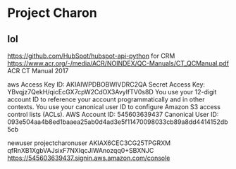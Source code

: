 # Project Charon
## lol



https://github.com/HubSpot/hubspot-api-python for CRM
https://www.acr.org/-/media/ACR/NOINDEX/QC-Manuals/CT_QCManual.pdf ACR CT Manual 2017

aws 
Access Key ID:
AKIAIWPDBOBWIVDRC2QA
Secret Access Key:
YBvqjz7QekH/qicEcGX7cpW2CdOX3AvyIfTV0s8D
You use your 12-digit account ID to reference your account programmatically and in other contexts. You use your canonical user ID to configure Amazon S3 access control lists (ACLs).
AWS Account ID: 545603639437
Canonical User ID: 093e504aa4b8ed1baaea25ab0d4ad3e5f11470098033cb89a8dd4414152db5cb

newuser
projectcharonuser
AKIAX6CEC3CG25TPGRXM
qfRnXB1XgbVAJsixF7NXIqcJIWAnozqq0+SBXNJC
https://545603639437.signin.aws.amazon.com/console
